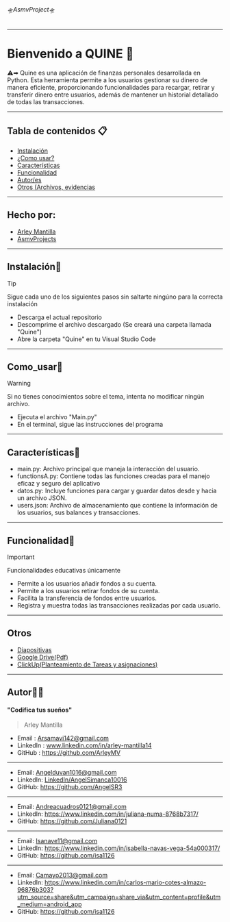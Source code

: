 ###### 🛸AsmvProject🛸

---
# Bienvenido a QUINE 🏁
⚠️➡︎ Quine es una aplicación de finanzas personales desarrollada en Python. Esta herramienta permite a los usuarios gestionar su dinero de manera eficiente, proporcionando funcionalidades para recargar, retirar y transferir dinero entre usuarios, además de mantener un historial detallado de todas las transacciones.

---
## Tabla de contenidos 📋

- [Instalación](#Instalación) 
- [¿Como usar?](#Como_usar) 
- [Características](#Características)
- [Funcionalidad](#Funcionalidad)
- [Autor/es](#Autor)
- [Otros (Archivos, evidencias](#Otros)
---
## Hecho por:
- [Arley Mantilla](#Autor)
- [AsmvProjects](#AsmvProjects)

---
## Instalación📂
> [!TIP]
>Sigue cada uno de los siguientes pasos sin saltarte ningúno para la correcta instalación

- Descarga el actual repositorio
- Descomprime el archivo descargado (Se creará una carpeta llamada "Quine")
- Abre la carpeta "Quine" en tu Visual Studio Code
---
## Como_usar💼
> [!WARNING]
>Si no tienes conocimientos sobre el tema, intenta no modificar ningún archivo.

- Ejecuta el archivo "Main.py"
- En el terminal, sigue las instrucciones del programa
---
## Características🔎
- main.py: Archivo principal que maneja la interacción del usuario.
- functionsA.py: Contiene todas las funciones creadas para el manejo eficaz y seguro del aplicativo
- datos.py: Incluye funciones para cargar y guardar datos desde y hacia un archivo JSON.
- users.json: Archivo de almacenamiento que contiene la información de los usuarios, sus balances y transacciones.

---
## Funcionalidad💭
> [!IMPORTANT]  
> Funcionalidades educativas únicamente
- Permite a los usuarios añadir fondos a su cuenta.
- Permite a los usuarios retirar fondos de su cuenta.
- Facilita la transferencia de fondos entre usuarios.
- Registra y muestra todas las transacciones realizadas por cada usuario.

---
## Otros
- [Diapositivas](https://www.canva.com/design/DAGJfqVsVlc/DmpUVzUeb9W8IRPa5PhPpQ/edit?utm_content=DAGJfqVsVlc&utm_campaign=designshare&utm_medium=link2&utm_source=sharebutton)
- [Google Drive(Pdf)](https://drive.google.com/drive/folders/1sXi1aAtb_C8293Xm2yPUvfS960Erf18p?usp=sharing)
- [ClickUp(Planteamiento de Tareas y asignaciones)](https://app.clickup.com/9013324850/v/li/901304297339)
---
## Autor👨‍💻
#### "Codifica tus sueños"
> Arley Mantilla
- Email : 		Arsamavi142@gmail.com
- LinkedIn : 	www.linkedin.com/in/arley-mantilla14
- GitHub :		https://github.com/ArleyMV
-----
- Email: Angelduvan1016@gmail.com
- LinkedIn: [LinkedIn/AngelSimanca10016](https://www.linkedin.com/in/angel-duvan-simanca-remolina-82544120a)
- GitHub: https://github.com/AngelSR3
-----
- Email: Andreacuadros0121@gmail.com
- LinkedIn: https://www.linkedin.com/in/juliana-numa-8768b7317/
- GitHub: https://github.com/Juliana0121
-----
- Email: Isanave11@gmail.com
- LinkedIn: https://www.linkedin.com/in/isabella-navas-vega-54a000317/
- GitHub: https://github.com/isa1126
-----
- Email: Camayo2013@gmail.com
- LinkedIn: https://www.linkedin.com/in/carlos-mario-cotes-almazo-96876b303?utm_source=share&utm_campaign=share_via&utm_content=profile&utm_medium=android_app
- GitHub: https://github.com/isa1126


  
